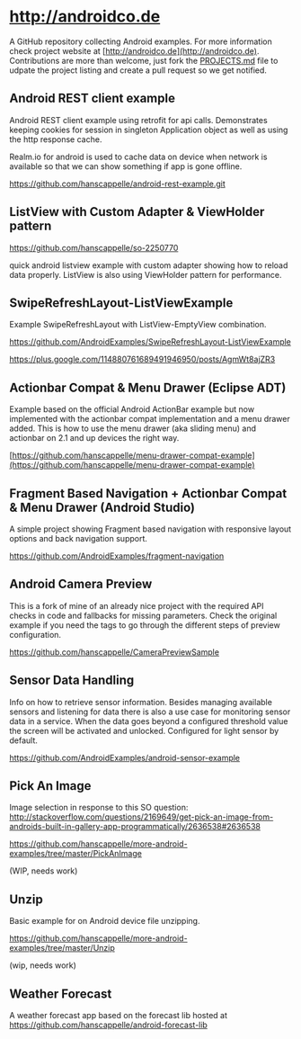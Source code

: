 # http://androidco.de 

A GitHub repository collecting Android examples. For more information check project website at [http://androidco.de](http://androidco.de). Contributions are more than welcome, just fork the [PROJECTS.md](https://github.com/AndroidExamples/androidco.de/blob/master/PROJECTS.md) file to udpate the project listing and create a pull request so we get notified. 

## Android REST client example

Android REST client example using retrofit for api calls. Demonstrates keeping cookies for session
in singleton Application object as well as using the http response cache.

Realm.io for android is used to cache data on device when network is available so that we can show
something if app is gone offline.

https://github.com/hanscappelle/android-rest-example.git

## ListView with Custom Adapter & ViewHolder pattern

https://github.com/hanscappelle/so-2250770

quick android listview example with custom adapter showing how to reload data properly. ListView is also using ViewHolder pattern for performance.

## SwipeRefreshLayout-ListViewExample

Example SwipeRefreshLayout with ListView-EmptyView combination.

https://github.com/AndroidExamples/SwipeRefreshLayout-ListViewExample

https://plus.google.com/114880761689491946950/posts/AgmWt8ajZR3

## Actionbar Compat & Menu Drawer (Eclipse ADT)

Example based on the official Android ActionBar example but now implemented with the actionbar compat implementation and a menu drawer added. This is how to use the menu drawer (aka sliding menu) and actionbar on 2.1 and up devices the right way. 

[https://github.com/hanscappelle/menu-drawer-compat-example](https://github.com/hanscappelle/menu-drawer-compat-example)

## Fragment Based Navigation + Actionbar Compat & Menu Drawer (Android Studio)

A simple project showing Fragment based navigation with responsive layout options and back navigation support.

https://github.com/AndroidExamples/fragment-navigation

## Android Camera Preview 

This is a fork of mine of an already nice project with the required API checks in code and fallbacks for missing parameters. Check the original example if you need the tags to go through the different steps of preview configuration. 

https://github.com/hanscappelle/CameraPreviewSample

## Sensor Data Handling

Info on how to retrieve sensor information. Besides managing available sensors and listening for data there is also a use case for monitoring sensor data in a service. When the data goes beyond a configured threshold value the screen will be activated and unlocked. Configured for light sensor by default.

https://github.com/AndroidExamples/android-sensor-example

## Pick An Image

Image selection in response to this SO question: http://stackoverflow.com/questions/2169649/get-pick-an-image-from-androids-built-in-gallery-app-programmatically/2636538#2636538

https://github.com/hanscappelle/more-android-examples/tree/master/PickAnImage

(WIP, needs work)

## Unzip

Basic example for on Android device file unzipping.

https://github.com/hanscappelle/more-android-examples/tree/master/Unzip

(wip, needs work)

## Weather Forecast

A weather forecast app based on the forecast lib hosted at https://github.com/hanscappelle/android-forecast-lib

